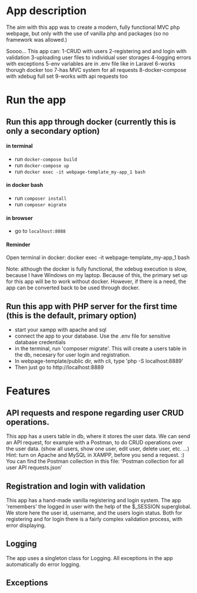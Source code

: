 
# App description

The aim with this app was to create a modern, fully functional MVC php webpage, but only with the use of
vanilla php and packages (so no framework was allowed.)

Soooo... This app can:
1-CRUD with users
2-registering and and login with validation
3-uploading user files to individual user storages
4-logging errors with exceptions
5-env variables are in .env file like in Laravel
6-works thorugh docker too
7-has MVC system for all requests
8-docker-compose with xdebug full set
9-works with api requests too


# Run the app

## Run this app through docker (currently this is only a secondary option)
 
 #### in terminal 
 - run `docker-compose build`
 - run `docker-compose up`
 - run `docker exec -it webpage-template_my-app_1 bash`
 
 #### in docker bash
 - run `composer install`
 - run `composer migrate`
 
 #### in browser
 - go to `localhost:8088`

#### Reminder
Open terminal in docker: docker exec -it webpage-template_my-app_1 bash

Note: although the docker is fully functional, the xdebug execution is slow, because I have Windows on my laptop. Because of this, the primary set up for this app will be to work without docker. However, 
if there is a need, the app can be converted back to be used through docker.


## Run this app with PHP server for the first time (this is the default, primary option)
- start your xampp with apache and sql
- connect the app to your database. Use the .env file for sensitive database credentials
- in the terminal, run 'composer migrate'. This will create a users table in the db, 
necesary for user login and registration.
- In webpage-template/public dir, with cli, type 'php -S localhost:8889'
- Then just go to http://localhost:8889



# Features

## API requests and respone regarding user CRUD operations.
This app has a users table in db, where it stores the user data. We can send an API request,
for example with a Postman, to do CRUD operations over the user data. 
(show all users, show one user, edit user, delete user, etc. ...)
Hint: turn on Apache and
MySQL in XAMPP, before you send a request. :)
You can find the Postman collection in this file: 
'Postman collection for all user API requests.json'

## Registration and login with validation
This app has a hand-made vanilla registering and login system. The app 'remembers' the logged in
user with the help of the $_SESSION superglobal. We store here the user id, username, and the users 
login status.
Both for registering and for login there is a fairly complex validation process, with error 
displaying.

## Logging
The app uses a singleton class for Logging. All exceptions in the app automatically do error logging.

## Exceptions





